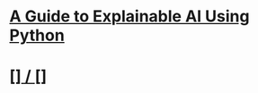 # [A Guide to Explainable AI Using Python](https://www.thepythoncode.com/article/explainable-ai-model-python)
##
# [[] / []]()